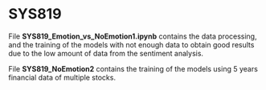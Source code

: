 # SYS819

File **SYS819_Emotion_vs_NoEmotion1.ipynb** contains the data processing, and the training of the models with not enough data to obtain good results due to the low amount of data from the sentiment analysis.

File **SYS819_NoEmotion2** contains the training of the models using 5 years financial data of multiple stocks.
